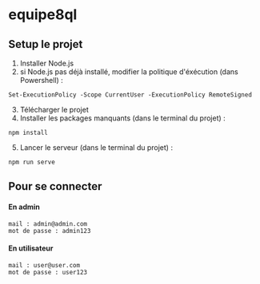 # equipe8ql

## Setup le projet
1. Installer Node.js
2. si Node.js pas déjà installé, modifier la politique d'éxécution (dans Powershell) :
```
Set-ExecutionPolicy -Scope CurrentUser -ExecutionPolicy RemoteSigned
```
3. Télécharger le projet
4. Installer les packages manquants (dans le terminal du projet) :
```
npm install
```
5. Lancer le serveur (dans le terminal du projet) :
```
npm run serve
```

## Pour se connecter 
#### En admin
```
mail : admin@admin.com
mot de passe : admin123
```
#### En utilisateur
```
mail : user@user.com
mot de passe : user123
```
